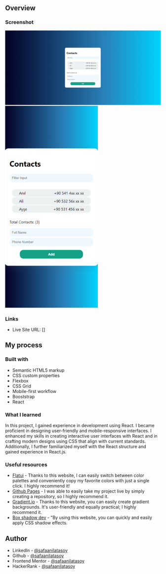 
## Overview

### Screenshot

<img src="desktopss.png">
<img src="mobiless.png" width="300">


### Links

- Live Site URL: []

## My process

### Built with

- Semantic HTML5 markup
- CSS custom properties
- Flexbox
- CSS Grid
- Mobile-first workflow
- Booststrap
- React

### What I learned

In this project, I gained experience in development using React. I became proficient in designing user-friendly and mobile-responsive interfaces. I enhanced my skills in creating interactive user interfaces with React and in crafting modern designs using CSS that align with current standards. Additionally, I further familiarized myself with the React structure and gained experience in React.js.

### Useful resources

- [Flatui](https://flatuicolors.com) - Thanks to this website, I can easily switch between color palettes and conveniently copy my favorite colors with just a single click. I highly recommend it!
- [Github Pages](https://pages.github.com/) - I was able to easily take my project live by simply creating a repository, so I highly recommend it.
- [Gradient.io](https://cssgradient.io/) - Thanks to this website, you can easily create gradient backgrounds. It's user-friendly and equally practical; I highly recommend it.
- [Box shadow dev](https://box-shadow.dev/) - "By using this website, you can quickly and easily apply CSS shadow effects.



## Author

- LinkedIn - [@safaanilatasoy](https://www.linkedin.com/in/safaanilatasoy/)
- Github - [@safaanilatasoy](https://github.com/safaanilatasoy)
- Frontend Mentor - [@safaanilatasoy](https://www.frontendmentor.io/profile/safaanilatasoy)
- HackerRank - [@safaanilatasoy](https://www.hackerrank.com/profile/safaanilatasoy)

